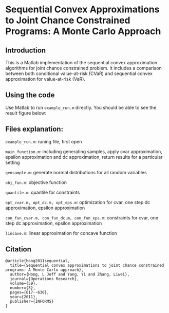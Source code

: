 # Sequential Convex Approximations to Joint Chance Constrained Programs: A Monte Carlo Approach

## Introduction
This is a Matlab implementation of the sequential convex approximation algorithms for joint chance constrained problem. It includes a comparison between both conditional value-at-risk (CVaR) and sequential convex approximation for value-at-risk (VaR).

## Using the code
Use Matlab to run `example_run.m` directly. You should be able to see the result figure below:

## Files explanation:
`example_run.m`: runing file, first open

`main_function.m`: including generating samples, apply cvar approximation, epsilon approximation and dc approximation, return results for a particular setting

`gensample.m`: generate normal distributions for all random variables

`obj_fun.m`: objective function

`quantile.m`: quantile for constraints

`opt_cvar.m, opt_dc.m, opt_eps.m`: optimization for cvar, one step dc approximation, epsilon approximation

`con_fun_cvar.m, con_fun_dc.m, con_fun_eps.m`: constraints for cvar, one step dc approximation, epsilon approximation

`lincave.m`: linear approximation for concave function

## Citation
    @article{hong2011sequential,
      title={Sequential convex approximations to joint chance constrained programs: A Monte Carlo approach},
      author={Hong, L Jeff and Yang, Yi and Zhang, Liwei},
      journal={Operations Research},
      volume={59},
      number={3},
      pages={617--630},
      year={2011},
      publisher={INFORMS}
    }
